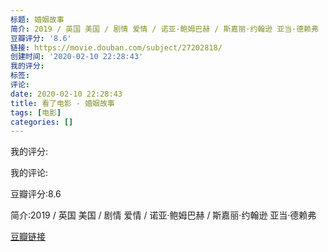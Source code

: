 ```yaml
---
标题: 婚姻故事
简介: 2019 / 英国 美国 / 剧情 爱情 / 诺亚·鲍姆巴赫 / 斯嘉丽·约翰逊 亚当·德赖弗
豆瓣评分: '8.6'
链接: https://movie.douban.com/subject/27202818/
创建时间: '2020-02-10 22:28:43'
我的评分:
标签:
评论:
date: 2020-02-10 22:28:43
title: 看了电影 - 婚姻故事
tags: [电影]
categories: []
---
```


我的评分:

我的评论:

豆瓣评分:8.6

简介:2019 / 英国 美国 / 剧情 爱情 / 诺亚·鲍姆巴赫 / 斯嘉丽·约翰逊 亚当·德赖弗

[豆瓣链接](https://movie.douban.com/subject/27202818/)

